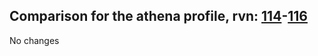 ## Comparison for the athena profile, rvn: [114](https://github.com/PRO100KatYT/FortniteProfileRevisions/tree/main/profiles/athena/114%20athena.json)-[116](https://github.com/PRO100KatYT/FortniteProfileRevisions/tree/main/profiles/athena/116%20athena.json)

No changes
